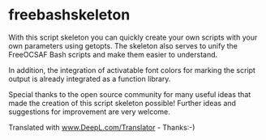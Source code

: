 # freebashskeleton

With this script skeleton you can quickly create your own scripts with your own parameters using getopts. The skeleton also serves to unify the FreeOCSAF Bash scripts and make them easier to understand.

In addition, the integration of activatable font colors for marking the script output is already integrated as a function library.

Special thanks to the open source community for many useful ideas that made the creation of this script skeleton possible! 
Further ideas and suggestions for improvement are very welcome.

Translated with www.DeepL.com/Translator - Thanks:-)
